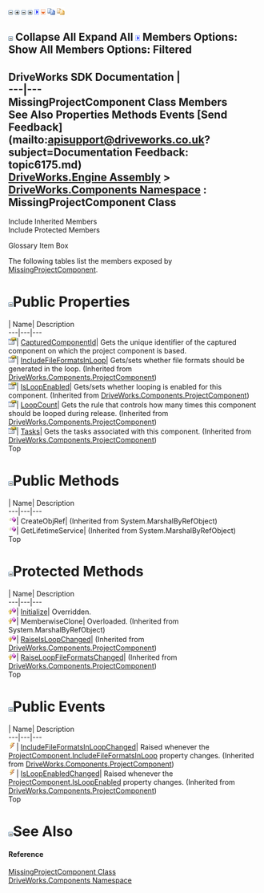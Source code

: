![](dotnetimages/collapse.gif) ![](dotnetimages/expand.gif) ![](dotnetimages/collapse.gif) ![](dotnetimages/expand.gif) ![](dotnetimages/drpdown.gif) ![](dotnetimages/drpdown_orange.gif) ![](dotnetimages/copycode.gif) ![](dotnetimages/copycodeHighlight.gif)

![](dotnetimages/collapse.gif) Collapse All Expand All ![](dotnetimages/drpdown.gif) Members Options: Show All  Members Options: Filtered   
---  
DriveWorks SDK Documentation  |   
---|---  
MissingProjectComponent Class Members   
See Also Properties Methods Events [Send Feedback](mailto:apisupport@driveworks.co.uk?subject=Documentation Feedback: topic6175.md)  
[DriveWorks.Engine Assembly](topic2156.md) > [DriveWorks.Components Namespace](topic6089.md) : MissingProjectComponent Class  
---  
  
Include Inherited Members    
Include Protected Members  


Glossary Item Box

The following tables list the members exposed by [MissingProjectComponent](topic6175.md).

# ![](dotnetimages/collapse.gif)Public Properties

| Name| Description  
---|---|---  
![Public Property](dotnetimages/publicProperty.gif)| [CapturedComponentId](topic6182.md)| Gets the unique identifier of the captured component on which the project component is based.   
![Public Property](dotnetimages/publicProperty.gif)| [IncludeFileFormatsInLoop](topic6192.md)| Gets/sets whether file formats should be generated in the loop. (Inherited from [DriveWorks.Components.ProjectComponent](topic6183.md))  
![Public Property](dotnetimages/publicProperty.gif)| [IsLoopEnabled](topic6193.md)| Gets/sets whether looping is enabled for this component. (Inherited from [DriveWorks.Components.ProjectComponent](topic6183.md))  
![Public Property](dotnetimages/publicProperty.gif)| [LoopCount](topic6194.md)| Gets the rule that controls how many times this component should be looped during release. (Inherited from [DriveWorks.Components.ProjectComponent](topic6183.md))  
![Public Property](dotnetimages/publicProperty.gif)| [Tasks](topic6195.md)| Gets the tasks associated with this component. (Inherited from [DriveWorks.Components.ProjectComponent](topic6183.md))  
Top

# ![](dotnetimages/collapse.gif)Public Methods

| Name| Description  
---|---|---  
![Public Method](dotnetimages/publicMethod.gif)| CreateObjRef|  (Inherited from System.MarshalByRefObject)  
![Public Method](dotnetimages/publicMethod.gif)| GetLifetimeService|  (Inherited from System.MarshalByRefObject)  
Top

# ![](dotnetimages/collapse.gif)Protected Methods

| Name| Description  
---|---|---  
![Protected Method](dotnetimages/protectedMethod.gif)| [Initialize](topic6181.md)| Overridden.   
![Protected Method](dotnetimages/protectedMethod.gif)| MemberwiseClone| Overloaded. (Inherited from System.MarshalByRefObject)  
![Protected Method](dotnetimages/protectedMethod.gif)| [RaiseIsLoopChanged](topic6190.md)|  (Inherited from [DriveWorks.Components.ProjectComponent](topic6183.md))  
![Protected Method](dotnetimages/protectedMethod.gif)| [RaiseLoopFileFormatsChanged](topic6191.md)|  (Inherited from [DriveWorks.Components.ProjectComponent](topic6183.md))  
Top

# ![](dotnetimages/collapse.gif)Public Events

| Name| Description  
---|---|---  
![Public Event](dotnetimages/publicEvent.gif)| [IncludeFileFormatsInLoopChanged](topic6196.md)| Raised whenever the [ProjectComponent.IncludeFileFormatsInLoop](topic6192.md) property changes. (Inherited from [DriveWorks.Components.ProjectComponent](topic6183.md))  
![Public Event](dotnetimages/publicEvent.gif)| [IsLoopEnabledChanged](topic6197.md)| Raised whenever the [ProjectComponent.IsLoopEnabled](topic6193.md) property changes. (Inherited from [DriveWorks.Components.ProjectComponent](topic6183.md))  
Top

# ![](dotnetimages/collapse.gif)See Also

#### Reference

[MissingProjectComponent Class](topic6175.md)   
[DriveWorks.Components Namespace](topic6089.md)


